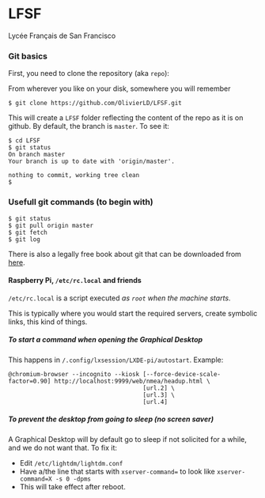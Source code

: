 # LFSF
Lycée Français de San Francisco

### Git basics
First, you need to clone the repository (aka `repo`):

From wherever you like on your disk, somewhere you will remember
```
$ git clone https://github.com/OlivierLD/LFSF.git
```
This will create a `LFSF` folder reflecting the content of the repo as it is on github.
By default, the branch is `master`. To see it:
```
$ cd LFSF
$ git status
On branch master
Your branch is up to date with 'origin/master'.

nothing to commit, working tree clean
$
``` 

### Usefull git commands (to begin with)
```
$ git status
$ git pull origin master
$ git fetch
$ git log
```

There is also a legally free book about git that can be downloaded from [here](https://git-scm.com/book/en/v2).

#### Raspberry Pi, `/etc/rc.local` and friends
`/etc/rc.local` is a script executed *as `root`* _when the machine starts_.

This is typically where you would start the required servers, create symbolic links, this kind of things.

##### To start a command when opening the Graphical Desktop
This happens in `/.config/lxsession/LXDE-pi/autostart`. Example:
```
@chromium-browser --incognito --kiosk [--force-device-scale-factor=0.90] http://localhost:9999/web/nmea/headup.html \
                                      [url.2] \
                                      [url.3] \
                                      [url.4]
```
##### To prevent the desktop from going to sleep (no screen saver)
A Graphical Desktop will by default go to sleep if not solicited for a while, and we do not want that. To fix it:

- Edit `/etc/lightdm/lightdm.conf`
- Have a/the line that starts with `xserver-command=` to look like `xserver-command=X -s 0 -dpms`
- This will take effect after reboot.
